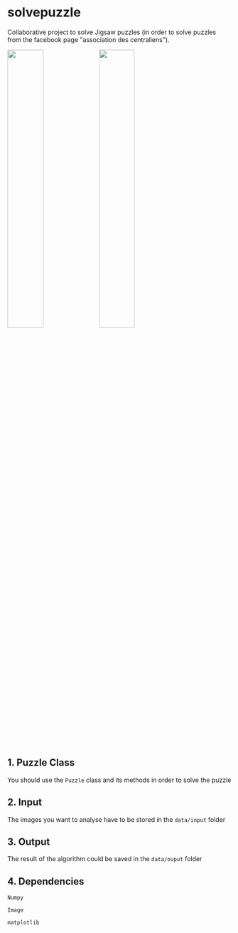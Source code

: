 # solvepuzzle

Collaborative project to solve Jigsaw puzzles (in order to solve puzzles from the facebook page "association des centraliens").

<div>
  <img src="data/input/input.jpg" width="40%">
  <img src="data/output/output.jpg" width="40%">
</div>

## 1. Puzzle Class

You should use the `Puzzle` class and its methods in order to solve the puzzle

## 2. Input

The images you want to analyse have to be stored in the `data/input` folder

## 3. Output

The result of the algorithm could be saved in the `data/ouput` folder

## 4. Dependencies

`Numpy`

`Image`

`matplotlib`
